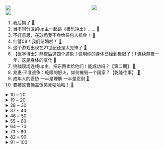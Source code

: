 <div >
	<a style="float:left;width:55%;" href = "https://github.com/anuraghazra/github-readme-stats">
	 <img src = "https://github-readme-stats.vercel.app/api?username=iuuuuuaena&theme=buefy&show_icons=true"/>
	</a>
	<a  style="float:right;width:45%" href = "https://github.com/anuraghazra/github-readme-stats">
	 <img  src="https://github-readme-stats.vercel.app/api/top-langs/?username=anuraghazra&layout=compact"/>
	</a>
	</div>

[![](https://img.shields.io/badge/jxd-@jxdgogogo.xyz-yellowgreen.svg)](https://www.jxdgogogo.xyz)<br>
1. 我后悔了 [:link:](//www.bilibili.com/video/BV1yh411F7Yt) <br>
2. 当不同分区的up主一起跳《极乐净土》…… [:link:](//www.bilibili.com/video/BV1nX4y1C72J) <br>
3. 不好意思，在球场我不会给任何人机会！ [:link:](//www.bilibili.com/video/BV1ks4y1M7sz) <br>
4. 红警08！我们结婚啦！ [:link:](//www.bilibili.com/video/BV1WL411B7sT) <br>
5. 这个游戏出现在21世纪还是太先锋了 [:link:](//www.bilibili.com/video/BV1UV4y1z77S) <br>
6. 【医学博士】熬夜后这四个迹象！说明你的身体已经到极限了！I 连续熬夜一年，这是身体的变化 [:link:](//www.bilibili.com/video/BV1pu411x7m8) <br>
7. 挑战现场连线up主，把东西卖给他们！能成功吗？【第二期】 [:link:](//www.bilibili.com/video/BV1uk4y1j7gj) <br>
8. 兆惠·平准战争：乾隆的怒火，如何摧毁一个国家？【乾隆往事】 [:link:](//www.bilibili.com/video/BV1cX4y1y7qR) <br>
9. 成年人的妥协 一半是理解 一半是忍耐 [:link:](//www.bilibili.com/video/BV1no4y1G7Ci) <br>
10. 要被这曹操盖饭笑死哈哈哈！ [:link:](//www.bilibili.com/video/BV1jP41197yV) <br>
<details>
<summary>10 ~ 20</summary>

11. 一个高中生自己写的歌——《向日葵先生》 [:link:](//www.bilibili.com/video/BV1xs4y1z7b9) <br>
12. “心中有梦，何惧道阻且长！” [:link:](//www.bilibili.com/video/BV18X4y1C7Cw) <br>
13. 淄博烧烤，仨战士狂炫几百串，居然吃到四位数 [:link:](//www.bilibili.com/video/BV1T24y1T7Eo) <br>
14. 《挑战给周淑怡当一天陪玩》 [:link:](//www.bilibili.com/video/BV1Jm4y187tw) <br>
15. 花7万元制作，但走进了长视频坟墓 [:link:](//www.bilibili.com/video/BV18o4y1G7yC) <br>
16. 【假装讲电影】爆笑！穷小伙吃苦20年！才知自己竟是豪门富二代！于是王者归来！ [:link:](//www.bilibili.com/video/BV1Fs4y1u7E7) <br>
17. 我画的……挺像的吧 [:link:](//www.bilibili.com/video/BV1fk4y1L74d) <br>
18. 假 面 骑 士  大 黄 蜂 [:link:](//www.bilibili.com/video/BV1UV4y1675w) <br>
19. 忌日这玩意又不浪漫 [:link:](//www.bilibili.com/video/BV1eh411w7AW) <br>
</details>
<details>
<summary>19 ~ 20</summary>

20. 谁说吃海鲜一定要被宰？这家大排档也太值辣！【怎么这么值ep60-万人海鲜广场】 [:link:](//www.bilibili.com/video/BV1ss4y1z7oY) <br>
21. 2023年真的太难了！我有点撑不住了… [:link:](//www.bilibili.com/video/BV11g4y1F7HF) <br>
22. 绝望周末又开始了 [:link:](//www.bilibili.com/video/BV1Xg4y1F7ds) <br>
23. 英雄联盟历史上最牛B的采访 [:link:](//www.bilibili.com/video/BV1eg4y1F7FW) <br>
24. “ 在 肚 中 相 逢 ” [:link:](//www.bilibili.com/video/BV1Yu411x7Qu) <br>
25. 《     漫    展    拷    打     》🥵 [:link:](//www.bilibili.com/video/BV1Bu411x7fq) <br>
26. 哪家排队去哪里！上海排大队的网红店真的名副其实吗？ [:link:](//www.bilibili.com/video/BV1ms4y1M7kc) <br>
27. 【2023MSI】败者组决赛 5月20日 BLG vs T1 [:link:](//www.bilibili.com/video/BV15X4y1C7A1) <br>
28. 黑发高贵、红发卑贱？可怕的发色决定论，暴露了多少傲慢与偏见？ [:link:](//www.bilibili.com/video/BV16s4y1M7xY) <br>
</details>
<details>
<summary>28 ~ 30</summary>

29. 【冰冰vlog.009】喂食记 [:link:](//www.bilibili.com/video/BV1TM4y1B7Kh) <br>
30. 立标壁虎 [:link:](//www.bilibili.com/video/BV1sh411w7yX) <br>
31. 重锤领导良心 [:link:](//www.bilibili.com/video/BV1Fs4y1u7HT) <br>
32. 不断开始吧，少年们 [:link:](//www.bilibili.com/video/BV1Mu411x7kA) <br>
33. 袁爷爷，我们很想念您！ [:link:](//www.bilibili.com/video/BV18h411F7Ty) <br>
34. 求婚了！ [:link:](//www.bilibili.com/video/BV1Nd4y1f7uF) <br>
35. 90天复原湖南沿街房 [:link:](//www.bilibili.com/video/BV11L41167MG) <br>
36. 单人骑行两年多每天遇到许多人，总有键盘侠质疑我有团队，让他们来打假又不来 [:link:](//www.bilibili.com/video/BV1Sa4y1u7tj) <br>
37. 400元海鲜饭 VS 10元海鲜饭！价格相差40倍！有多大区别？ [:link:](//www.bilibili.com/video/BV1pX4y1C7xC) <br>
</details>
<details>
<summary>37 ~ 40</summary>

38. 亚洲最年轻的国家在哪里？【奇葩小国47】 [:link:](//www.bilibili.com/video/BV1No4y1G7t3) <br>
39. 【王国之泪】全网首发！最新科研成果，只要12矿真正全地形小摩托！无需不倒翁，海拉鲁最强百万悬挂稳定器诞生！ [:link:](//www.bilibili.com/video/BV1Xg4y1V7jb) <br>
40. 不知道怎么和这种人过十年的。。。 [:link:](//www.bilibili.com/video/BV1V24y1T7k8) <br>
41. 爱莉对于二次元，究竟意味着什么？ [:link:](//www.bilibili.com/video/BV1Dh411F7rj) <br>
42. 【STN快报第七季16】奎托斯去取经，妖怪比他先到西天 [:link:](//www.bilibili.com/video/BV1Bd4y1Z7Lr) <br>
43. 耗时两年制作，一个视频看懂汉朝400年历史！【大汉王朝完结合集】 [:link:](//www.bilibili.com/video/BV1Z24y1K7nX) <br>
44. 《明日方舟》玩法介绍 - 尖灭测试作战 [:link:](//www.bilibili.com/video/BV16h411w7im) <br>
45. 很多人说八大局变了，淄博变了？那就时隔一个月再来三刷淄博看看八大局有哪些不为人知的变化吧。 [:link:](//www.bilibili.com/video/BV1is4y1M7ya) <br>
46. 【TF家族】《一起去做的N件事》第二十四件事：逃跑计划，万宁之夜！ [:link:](//www.bilibili.com/video/BV1BX4y1C7f1) <br>
</details>
<details>
<summary>46 ~ 50</summary>

47. 坤 坤 大 战 四 天 王 [:link:](//www.bilibili.com/video/BV12V4y1z7U8) <br>
48. 给大爷整一个坪，只收了二十，帮助别人快乐自己 [:link:](//www.bilibili.com/video/BV1gV4y167og) <br>
49. 【碧蓝航线6周年】「碧海流年，心跳如初——碧蓝航线6周年特别放送」全程回顾 [:link:](//www.bilibili.com/video/BV1Uo4y1F7eq) <br>
50. 明天她要结婚了，我该怎么办？ [:link:](//www.bilibili.com/video/BV1Ws4y1M7e2) <br>
51. 黄金不比王者操作差？一区王者局直接开干 实践才是检验真理的唯一标准 [:link:](//www.bilibili.com/video/BV1Vh411F7Bd) <br>
52. 这个喜仔怎么带我乱搞的哇！ [:link:](//www.bilibili.com/video/BV1wo4y1G7ue) <br>
53. 为了吃一碗豪华冷面，我们居然在家研究上套餐包了... [:link:](//www.bilibili.com/video/BV1co4y1G7Yf) <br>
54. 景元和雷伊竟然是同一cv?!用赛尔号主题曲打开星穹铁道 [:link:](//www.bilibili.com/video/BV1UL41167N5) <br>
55. 这个世界怎么能没有猫猫狗狗呢！ [:link:](//www.bilibili.com/video/BV1qs4y1z7v6) <br>
</details>
<details>
<summary>55 ~ 60</summary>

56. “一起来邂逅宫崎骏的夏天” [:link:](//www.bilibili.com/video/BV1ao4y1G7UD) <br>
57. 玫瑰花是如何度过520的 [:link:](//www.bilibili.com/video/BV1yP41197PH) <br>
58. 【东盟十国12丨东南亚华人】敬祖宗、拜土地、讲中文，东南亚华人和我们到底有什么不同？ [:link:](//www.bilibili.com/video/BV1TM4y1q7M4) <br>
59. 廊坊五一漫展最帅张起灵滑跪 [:link:](//www.bilibili.com/video/BV1DL411677U) <br>
60. 那些震古烁今的造反名句，看完让你血脉偾张 [:link:](//www.bilibili.com/video/BV1ih411w7u8) <br>
61. 雪王已经有女朋友了，正式官宣，她叫：雪妹！ [:link:](//www.bilibili.com/video/BV1DV4y1z785) <br>
62. 男生减速带 女生看不懂系列 [:link:](//www.bilibili.com/video/BV1Nz4y1b7Gi) <br>
63. 我们回家 [:link:](//www.bilibili.com/video/BV1hh4y1t78C) <br>
64. 带货主播推荐的“抗洪水果”，究竟能榨出多少汁？虚假宣传？ [:link:](//www.bilibili.com/video/BV1oo4y1F7QW) <br>
</details>
<details>
<summary>64 ~ 70</summary>

65. 如何考前72小时快速增强记忆效果？一个100%有效的方法！【考生必看推荐】 [:link:](//www.bilibili.com/video/BV1Va4y1g7ZT) <br>
66. 【iPhone禁入】12个安卓冷门绝佳APP，你未必全知道！！！ [:link:](//www.bilibili.com/video/BV1Cc411A7Vj) <br>
67. 【崩三&星铁】世界上的另一个我 [:link:](//www.bilibili.com/video/BV1ah4y1t7QT) <br>
68. 赛里木湖的是冰推呀！不是凌汛！地理原因来咯~ [:link:](//www.bilibili.com/video/BV15X4y117h9) <br>
69. 换种方式过假期 [:link:](//www.bilibili.com/video/BV1vu411x7c8) <br>
70. 我的世界：盘点那些国产顶级材质包！ [:link:](//www.bilibili.com/video/BV1tz4y1b71u) <br>
71. “让喜字成云烟” [:link:](//www.bilibili.com/video/BV1TM4y1q7c7) <br>
72. 警察管黑社会，黑社会管治安，曾经的香港到底有多黑暗？ [:link:](//www.bilibili.com/video/BV1TT411b7qD) <br>
73. 今天销冠的店里陆续来了两位顾客，刚进门就开始互相较劲，到底是因为代沟带来的观念不同？还是因为什么呢？ [:link:](//www.bilibili.com/video/BV1Tk4y1x7di) <br>
</details>
<details>
<summary>73 ~ 80</summary>

74. 【星穹铁道】教你如何自由转换主角性别！ [:link:](//www.bilibili.com/video/BV1rd4y1Z7UG) <br>
75. 【花小烙】被称为“黄大仙”的黄鼠狼究竟有多厉害？ [:link:](//www.bilibili.com/video/BV1Tc411A7Ne) <br>
76. 时隔三年，小翔哥又回来了 [:link:](//www.bilibili.com/video/BV1CP41197ms) <br>
77. 在淄博烧烤店打工是一种什么体验 [:link:](//www.bilibili.com/video/BV12h4y1t7dV) <br>
78. 【cos委托】单主说我是约会天花板 [:link:](//www.bilibili.com/video/BV1uc411N7sC) <br>
79. 小心身边怪异的虫子！它可能会占领整个地球！ [:link:](//www.bilibili.com/video/BV1yL41167Sc) <br>
80. 一刀秒了，有什么好说的！！！ [:link:](//www.bilibili.com/video/BV1GL411B7AY) <br>
81. 南韩“帅T”看到了我的蕾丝裤衩。。 [:link:](//www.bilibili.com/video/BV1f24y1P793) <br>
82. 女发一般，拍着玩，没多大变化，不开美颜滤镜磨皮哪些。 [:link:](//www.bilibili.com/video/BV1Lz4y1b7fr) <br>
</details>
<details>
<summary>82 ~ 90</summary>

83. 【warma】我玩游戏太菜不要笑我！ [:link:](//www.bilibili.com/video/BV1dk4y1L77W) <br>
84. 硬核巨型烤全羊让芬兰家人惊到傻眼！英国朋友兴奋尖叫！滋滋冒油骨头都吃掉！三家人首次合体嗨翻天！ [:link:](//www.bilibili.com/video/BV1Wa4y1g7YM) <br>
85. 【中俄双字】挣脱胶制手铐 [:link:](//www.bilibili.com/video/BV1zT411x7yQ) <br>
86. 一开始我以为他走错教室了，后来发现是我多余了！#野球帝 [:link:](//www.bilibili.com/video/BV1bg4y1F7vp) <br>
87. 这不是欺负老实人吗 [:link:](//www.bilibili.com/video/BV1Bs4y1z7ez) <br>
88. 《崩坏：星穹铁道》景元角色手书「流光」 [:link:](//www.bilibili.com/video/BV1Kc411A7AT) <br>
89. 用鲁迅文章画鲁迅 [:link:](//www.bilibili.com/video/BV17L411B7fd) <br>
90. 2023年5月22日，分享一首歌。 [:link:](//www.bilibili.com/video/BV1uT41147FV) <br>
91. 能不能说一下，你都花过哪些冤枉钱，咱们互相避避坑。这些东西自己换比外面便宜好几倍 [:link:](//www.bilibili.com/video/BV1Vh4y1t77H) <br>
</details>
<details>
<summary>91 ~ 100</summary>

92. 父王被杀后，二舅治好了我的精神内耗 [:link:](//www.bilibili.com/video/BV1mo4y137GK) <br>
93. 田间地头的“神秘迷彩”是谁？【鉴定网络热门军事45.5】 [:link:](//www.bilibili.com/video/BV1rX4y1C7No) <br>
94. 经典童年动画BUG！你能看出几个？ [:link:](//www.bilibili.com/video/BV1Ba4y1u7kG) <br>
95. 我姐妹因为胸大总是感到自卑？想让她变自信点 [:link:](//www.bilibili.com/video/BV19L411B7qe) <br>
96. 《崩坏：星穹铁道》中瓦尔特的同伴，是装腔作势的金发男人？ [:link:](//www.bilibili.com/video/BV1uu411x7s8) <br>
97. 最好的国产战争片之一，如今却被人遗忘了，看得我热泪盈眶 [:link:](//www.bilibili.com/video/BV1Ym4y187Zs) <br>
98. 没什么才艺，就给大家表演个手撕菠萝蜜 [:link:](//www.bilibili.com/video/BV1Ez4y1b7Q3) <br>
99. 【游戏化学】黑塔的身体构造是怎么样的？ [:link:](//www.bilibili.com/video/BV1ZV4y1z7sw) <br>
100. 逆天挑战！当史蒂夫试图在岩浆里游泳2小时！【我的世界】 [:link:](//www.bilibili.com/video/BV1Qz4y1t7s6) <br>
</details>
